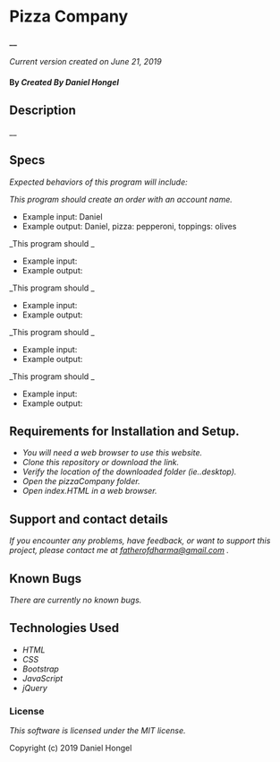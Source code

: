 # __Pizza Company__

#### __

_Current version created on June 21, 2019_

#### By _**Created By Daniel Hongel**_

## Description

__

## Specs

_Expected behaviors of this program will include:_

_This program should create an order with an account name._

* Example input:  Daniel  
* Example output: Daniel, pizza: pepperoni, toppings: olives

_This program should _

* Example input:
* Example output:

_This program should _

* Example input:
* Example output:

_This program should _

* Example input:
* Example output:

_This program should _

* Example input:
* Example output:


## Requirements for Installation and Setup.

* _You will need a web browser to use this website._
* _Clone this repository or download the link._
* _Verify the location of the downloaded folder (ie..desktop)._
* _Open the pizzaCompany folder._
* _Open index.HTML in a web browser._

## Support and contact details

_If you encounter any problems, have feedback, or want to support this project, please contact me at fatherofdharma@gmail.com ._

## Known Bugs

_There are currently no known bugs._

## Technologies Used

* _HTML_
* _CSS_
* _Bootstrap_
* _JavaScript_
* _jQuery_

### License

*This software is licensed under the MIT license.*

Copyright (c) 2019 Daniel Hongel
